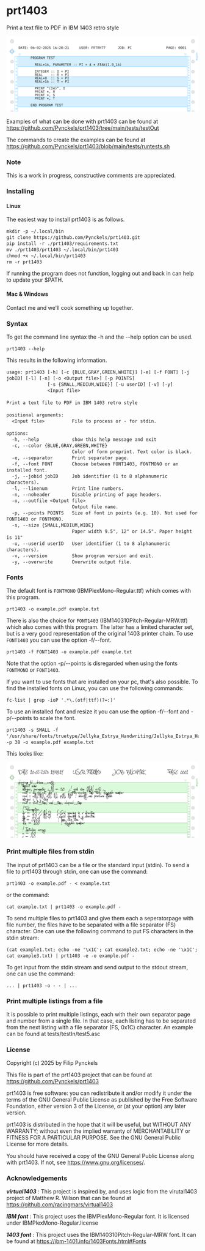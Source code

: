 # prt1403

Print a text file to PDF in IBM 1403 retro style

![Fortran source code example](tests/testOut/test2.png)

Examples of what can be done with prt1403 can be found at https://github.com/Pynckels/prt1403/tree/main/tests/testOut

The commands to create the examples can be found at https://github.com/Pynckels/prt1403/blob/main/tests/runtests.sh

### Note

This is a work in progress, constructive comments are appreciated.

### Installing

#### Linux

The easiest way to install prt1403 is as follows.

    mkdir -p ~/.local/bin
    git clone https://github.com/Pynckels/prt1403.git
    pip install -r ./prt1403/requirements.txt
    mv ./prt1403/prt1403 ~/.local/bin/prt1403
    chmod +x ~/.local/bin/prt1403
    rm -r prt1403

If running the program does not function, logging out and back in can help to update your $PATH.

#### Mac & Windows

Contact me and we'll cook something up together.

### Syntax

To get the command line syntax the -h and the --help option can be used.

    prt1403 --help

This results in the following information.

    usage: prt1403 [-h] [-c {BLUE,GRAY,GREEN,WHITE}] [-e] [-f FONT] [-j jobID] [-l] [-n] [-o <Output file>] [-p POINTS]
                   [-s {SMALL,MEDIUM,WIDE}] [-u userID] [-v] [-y]
                   <Input file>

    Print a text file to PDF in IBM 1403 retro style

    positional arguments:
      <Input file>          File to process or - for stdin.

    options:
      -h, --help            show this help message and exit
      -c, --color {BLUE,GRAY,GREEN,WHITE}
                            Color of form preprint. Text color is black.
      -e, --separator       Print separator page.
      -f, --font FONT       Choose between FONT1403, FONTMONO or an installed font.
      -j, --jobid jobID     Job identifier (1 to 8 alphanumeric characters).
      -l, --linenum         Print line numbers.
      -n, --noheader        Disable printing of page headers.
      -o, --outfile <Output file>
                            Output file name.
      -p, --points POINTS   Size of font in points (e.g. 10). Not used for FONT1403 or FONTMONO.
      -s, --size {SMALL,MEDIUM,WIDE}
                            Paper width 9.5", 12" or 14.5". Paper height is 11"
      -u, --userid userID   User identifier (1 to 8 alphanumeric characters).
      -v, --version         Show program version and exit.
      -y, --overwrite       Overwrite output file.

### Fonts

The default font is `FONTMONO` (IBMPlexMono-Regular.ttf) which comes with this program.

    prt1403 -o example.pdf example.txt

There is also the choice for `FONT1403` (IBM140310Pitch-Regular-MRW.ttf) which also comes with this program. The latter has a limited character set, but is a very good representation of the original 1403 printer chain. To use `FONT1403` you can use the option -f/--font.

    prt1403 -f FONT1403 -o example.pdf example.txt

Note that the option -p/--points is disregarded when using the fonts `FONTMONO` or `FONT1403`.

If you want to use fonts that are installed on your pc, that's also possible. To find the installed fonts on Linux, you can use the following commands:

    fc-list | grep -ioP '.*\.(otf|ttf)(?=:)'

To use an installed font and resize it you can use the option -f/--font and -p/--points to scale the font.

    prt1403 -s SMALL -f '/usr/share/fonts/truetype/Jellyka_Estrya_Handwriting/Jellyka_Estrya_Handwriting.ttf' -p 38 -o example.pdf example.txt

This looks like:

![Fortran source code example with chosen font](tests/testOut/test4_4.png)

### Print multiple files from stdin

The input of prt1403 can be a file or the standard input (stdin). To send a file to prt1403 through stdin, one can use the command:

    prt1403 -o example.pdf - < example.txt

or the command:

    cat example.txt | prt1403 -o example.pdf -

To send multiple files to prt1403 and give them each a seperatorpage with file number, the files have to be separated with a file separator (FS) character. One can use the following command to put FS characters in the stdin stream:

    (cat example1.txt; echo -ne '\x1C'; cat example2.txt; echo -ne '\x1C'; cat example3.txt) | prt1403 -e -o example.pdf -

To get input from the stdin stream and send output to the stdout stream, one can use the command:

    ... | prt1403 -o - - | ...

### Print multiple listings from a file

It is possible to print multiple listings, each with their own separator page and number from a single file. In that case, each listing has to be separated from the next listing with a file separator (FS, 0x1C) character. An example can be found at tests/testIn/test5.asc

### License

Copyright (c) 2025 by Filip Pynckels

This file is part of the prt1403 project that can be found at
https://github.com/Pynckels/prt1403

prt1403 is free software: you can redistribute it and/or modify
it under the terms of the GNU General Public License as published by
the Free Software Foundation, either version 3 of the License, or
(at your option) any later version.

prt1403 is distributed in the hope that it will be useful,
but WITHOUT ANY WARRANTY; without even the implied warranty of
MERCHANTABILITY or FITNESS FOR A PARTICULAR PURPOSE. See the
GNU General Public License for more details.

You should have received a copy of the GNU General Public License
along with prt1403. If not, see <https://www.gnu.org/licenses/>.

### Acknowledgements

***virtual1403*** : This project is inspired by, and uses logic from the virutal1403 project of Matthew R. Wilson that can be found at https://github.com/racingmars/virtual1403

***IBM font*** : This project uses the IBMPlexMono-Regular font. It is licensed under IBMPlexMono-Regular.license

***1403 font*** : This project uses the IBM140310Pitch-Regular-MRW font. It can be found at https://ibm-1401.info/1403Fonts.html#Fonts
